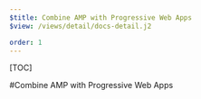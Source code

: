 ```yaml
---
$title: Combine AMP with Progressive Web Apps
$view: /views/detail/docs-detail.j2

order: 1
---
```


[TOC]

#Combine AMP with Progressive Web Apps
